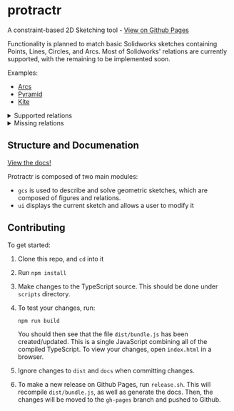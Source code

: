 # protractr
A constraint-based 2D Sketching tool - [View on Github Pages](https://n-wach.github.io/protractr)

Functionality is planned to match basic Solidworks sketches containing Points, 
Lines, Circles, and Arcs.  Most of Solidworks' relations are currently supported, 
with the remaining to be implemented soon.

Examples:
- [Arcs](https://n-wach.github.io/protractr?arcs.json)
- [Pyramid](https://n-wach.github.io/protractr?pyramid.json)
- [Kite](https://n-wach.github.io/protractr?kite.json)

<details>
    <summary>Supported relations</summary>
    <ul>
        <li>Horizontal</li>
        <li>Vertical</li>
        <li>Colinear</li>
        <li>Tangent Line</li>
        <li>Tangent Circle</li>
        <li>Concentric</li>
        <li>Midpoint</li>
        <li>Intersection</li>
        <li>Coincident on Point</li>
        <li>Coincident on Line</li>
        <li>Coincident on Circle</li>
        <li>Radius Equal</li>
        <li>Line Length Equal</li>
    </ul>
</details>
<details>
    <summary>Missing relations</summary>
    <ul>
        <li>Perpendicular</li>
        <li>Parallel</li>
        <li>Fix / Lock Entity</li>
    </ul>
</details>

## Structure and Documenation

[View the docs!](https://n-wach.github.io/protractr/docs)

Protractr is composed of two main modules:
 - `gcs` is used to describe and solve geometric sketches, which are composed 
of figures and relations.
 - `ui` displays the current sketch and allows a user to modify it

## Contributing

To get started:

1. Clone this repo, and `cd` into it

2. Run `npm install`

3. Make changes to the TypeScript source.  This should be done under `scripts` 
   directory.

4. To test your changes, run:
   ```
   npm run build
   ```
   You should then see that the file `dist/bundle.js` has been created/updated.
   This is a single JavaScript combining all of the compiled TypeScript. 
   To view your changes, open `index.html` in a browser.

5. Ignore changes to `dist` and `docs` when committing changes.

6. To make a new release on Github Pages, run `release.sh`. This will
   recompile `dist/bundle.js`, as well as generate the docs. Then, the
   changes will be moved to the `gh-pages` branch and pushed to Github.
